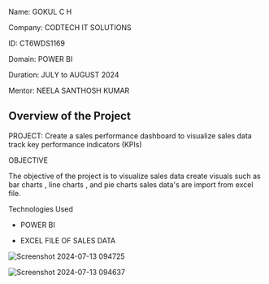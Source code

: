 Name: GOKUL C H

Company: CODTECH IT SOLUTIONS

ID: CT6WDS1169

Domain: POWER BI

Duration: JULY to AUGUST 2024

Mentor: NEELA SANTHOSH KUMAR

## Overview of the Project

PROJECT: Create a  sales performance dashboard to visualize sales data track key performance indicators (KPIs)

OBJECTIVE 

The objective of the project is to visualize sales data create visuals such as bar charts , line charts , and pie charts sales data's are import from excel file.


Technologies Used 

* POWER BI

* EXCEL FILE OF SALES DATA 




![Screenshot 2024-07-13 094725](https://github.com/user-attachments/assets/18d60d78-efea-4502-80a9-edf9e0e283c4)

![Screenshot 2024-07-13 094637](https://github.com/user-attachments/assets/2ffb3919-c5c4-4554-a6f0-16e4d341ad88)




